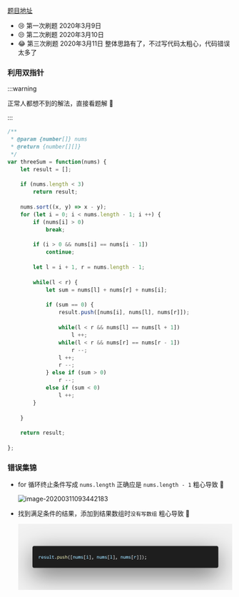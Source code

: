 [题目地址](https://leetcode-cn.com/problems/3sum/submissions/)



- :cry: 第一次刷题 2020年3月9日 
- 😒 第二次刷题 2020年3月10日
- :joy: 第三次刷题 2020年3月11日 整体思路有了，不过写代码太粗心，代码错误太多了



### 利用双指针

:::warning

正常人都想不到的解法，直接看题解 👻

:::



```javascript
/**
 * @param {number[]} nums
 * @return {number[][]}
 */
var threeSum = function(nums) {
    let result = [];

    if (nums.length < 3) 
        return result;

    nums.sort((x, y) => x - y);
    for (let i = 0; i < nums.length - 1; i ++) {
        if (nums[i] > 0) 
            break;

        if (i > 0 && nums[i] == nums[i - 1])
            continue;

        let l = i + 1, r = nums.length - 1;

        while(l < r) {
            let sum = nums[l] + nums[r] + nums[i];

            if (sum == 0) {
                result.push([nums[i], nums[l], nums[r]]);
                
                while(l < r && nums[l] == nums[l + 1])
                    l ++;
                while(l < r && nums[r] == nums[r - 1])
                    r --;
                l ++;
                r --;
            } else if (sum > 0) 
                r --;
            else if (sum < 0) 
                l ++;
        }

    }

    return result;

};
```



### 错误集锦

- for 循环终止条件写成 `nums.length` 正确应是 `nums.length - 1` 粗心导致 :grimacing:

  ![image-20200311093442183](.\..\.vuepress\public\image-20200311093442183.png)

- 找到满足条件的结果，添加到结果数组时`没有写数组` 粗心导致 :grimacing:

  ![code](../.vuepress/public/err_01.png)